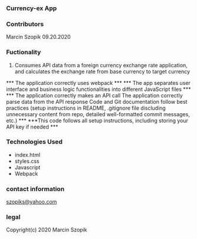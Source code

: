 


### Currency-ex App

### Contributors 

 Marcin Szopik   09.20.2020 

### Fuctionality ###

1. Consumes API data from a foreign currency exchange rate application, and calculates the exchange rate from base currency to target currency


*** The application correctly uses webpack ***
*** The app separates user interface and business logic functionalities into different JavaScript files ***
*** The application correctly makes an API call The application correctly parse data from the API response Code and Git documentation follow best practices (setup instructions in README, .gitignore file discluding unnecessary content from repo, detailed well-formatted commit messages, etc.) ***
***This code follows all setup instructions, including storing your API key if needed ***

### Technologies Used

- index.html
- styles.css
- Javascript
- Webpack


### contact information 

szopiks@yahoo.com

### legal

Copyright(c) 2020 Marcin Szopik
